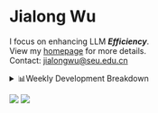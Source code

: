 #  Jialong Wu

I focus on enhancing LLM ***Efficiency***.<br>
View my [homepage](https://callanwu.github.io/) for more details. <br>
Contact: jialongwu@seu.edu.cn

<details><summary>📊Weekly Development Breakdown</summary>

<!--START_SECTION:waka-->

```txt
From: 02 January 2025 - To: 09 January 2025

Total Time: 25 hrs 27 mins

Python     15 hrs 38 mins  ███████████████▒░░░░░░░░░   61.44 %
Other      4 hrs 32 mins   ████▒░░░░░░░░░░░░░░░░░░░░   17.83 %
Markdown   1 hr 21 mins    █▒░░░░░░░░░░░░░░░░░░░░░░░   05.33 %
Bash       1 hr 8 mins     █░░░░░░░░░░░░░░░░░░░░░░░░   04.51 %
HTML       59 mins         █░░░░░░░░░░░░░░░░░░░░░░░░   03.89 %
```

<!--END_SECTION:waka-->

[![wakatime](https://wakatime.com/badge/user/c6720b29-9431-4a60-bc9d-e1fb2b6bd65f.svg)](https://wakatime.com/@c6720b29-9431-4a60-bc9d-e1fb2b6bd65f)
</details>

[![](https://img.shields.io/badge/Google%20Scholar-4385FE.svg?&color=d6d6d6&style=flat-square&logo=google-scholar)](https://scholar.google.com/citations?user=6eg2m4YAAAAJ)
![](https://komarev.com/ghpvc/?username=callanwu)
